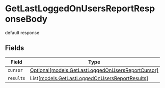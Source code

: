 # GetLastLoggedOnUsersReportResponseBody

default response


## Fields

| Field                                                                                              | Type                                                                                               | Required                                                                                           | Description                                                                                        |
| -------------------------------------------------------------------------------------------------- | -------------------------------------------------------------------------------------------------- | -------------------------------------------------------------------------------------------------- | -------------------------------------------------------------------------------------------------- |
| `cursor`                                                                                           | [Optional[models.GetLastLoggedOnUsersReportCursor]](../models/getlastloggedonusersreportcursor.md) | :heavy_minus_sign:                                                                                 | N/A                                                                                                |
| `results`                                                                                          | List[[models.GetLastLoggedOnUsersReportResults](../models/getlastloggedonusersreportresults.md)]   | :heavy_minus_sign:                                                                                 | N/A                                                                                                |
